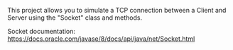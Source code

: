 This project allows you to simulate a TCP connection between a Client and Server using the "Socket" class and methods.

Socket documentation: https://docs.oracle.com/javase/8/docs/api/java/net/Socket.html

